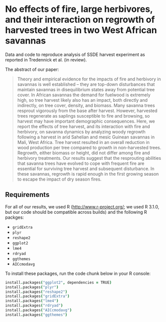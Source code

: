 No effects of fire, large herbivores, and their interaction on regrowth of harvested trees in two West African savannas
=================

Data and code to reproduce analysis of SSDE harvest experiment as reported in Tredennick et al. (in review).

The abstract of our paper:
>Theory and empirical evidence for the impacts of fire and herbivory in savannas is well established – they are top-down disturbances that maintain savannas in disequilibrium states away from potential tree cover. In African savannas the demand for fuelwood is extremely high, so tree harvest likely also has an impact, both directly and indirectly, on tree cover, density, and biomass. Many savanna trees resprout vigorously from the base after harvest. However, harvested trees regenerate as saplings susceptible to fire and browsing, so harvest may have important demographic consequences. Here, we report the effects of tree harvest, and its interaction with fire and herbivory, on savanna dynamics by analyzing woody regrowth following a harvest in arid Sahelian and mesic Guinean savannas in Mali, West Africa. Tree harvest resulted in an overall reduction in wood production per tree compared to growth in non-harvested trees. Regrowth, either biomass or height, did not differ among fire and herbivory treatments. Our results suggest that the resprouting abilities that savanna trees have evolved to cope with frequent fire are essential for surviving tree harvest and subsequent disturbance. In these savannas, regrowth is rapid enough in the first growing season to escape the impact of dry season fires.

Requirements
------------------------
For all of our results, we used R (http://www.r-project.org/; we used R 3.1.0, but our code should be compatible across builds) and the following R packges:

* ``gridExtra``
* ``plyr``
* ``reshape2``
* ``ggplot2``
* ``lme4``
* ``rdryad``
* ``ggthemes``
* ``AICcmodavg``

To install these packages, run the code chunk below in your R console:

```coffee
install.packages("ggplot2", dependencies = TRUE)
install.packages("plyr")
install.packages("reshape2")
install.packages("gridExtra")
install.packages("lme4")
install.packages("rdryad")
install.packages("AICcmodavg")
install.packages("ggthemes")
```
